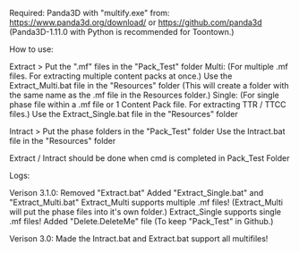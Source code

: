Required: Panda3D with "multify.exe" from: https://www.panda3d.org/download/ or https://github.com/panda3d (Panda3D-1.11.0 with Python is recommended for Toontown.)

How to use:

Extract > Put the ".mf" files in the "Pack_Test" folder
Multi: (For multiple .mf files. For extracting multiple content packs at once.)
Use the Extract_Multi.bat file in the "Resources" folder
(This will create a folder with the same name as the .mf file in the Resources folder.)
Single: (For single phase file within a .mf file or 1 Content Pack file. For extracting TTR / TTCC files.)
Use the Extract_Single.bat file in the "Resources" folder


Intract > Put the phase folders in the "Pack_Test" folder
Use the Intract.bat file in the "Resources" folder

Extract / Intract should be done when cmd is completed in Pack_Test Folder

Logs:

Verison 3.1.0:
Removed "Extract.bat"
Added "Extract_Single.bat" and "Extract_Multi.bat"
Extract_Multi supports multiple .mf files!
(Extract_Multi will put the phase files into it's own folder.)
Extract_Single supports single .mf files!
Added "Delete.DeleteMe" file (To keep "Pack_Test" in Github.)

Verison 3.0:
Made the Intract.bat and Extract.bat support all multifiles!
